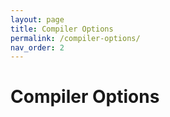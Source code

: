 ```yaml
---
layout: page
title: Compiler Options
permalink: /compiler-options/
nav_order: 2
---
```


# Compiler Options
